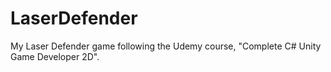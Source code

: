 # LaserDefender
My Laser Defender game following the Udemy course, "Complete C# Unity Game Developer 2D".
